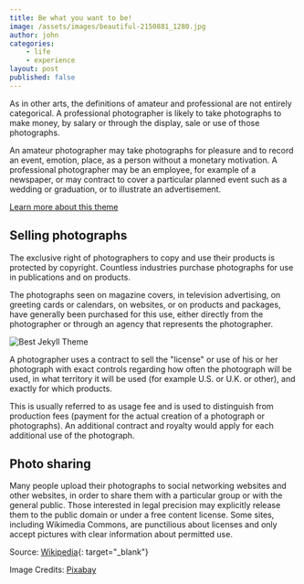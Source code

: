 ```yaml
---
title: Be what you want to be!
image: /assets/images/beautiful-2150881_1280.jpg
author: john
categories: 
    - life
    - experience
layout: post
published: false
---
```


As in other arts, the definitions of amateur and professional are not entirely categorical. A professional photographer is likely to take photographs to make money, by salary or through the display, sale or use of those photographs.

An amateur photographer may take photographs for pleasure and to record an event, emotion, place, as a person without a monetary motivation. A professional photographer may be an employee, for example of a newspaper, or may contract to cover a particular planned event such as a wedding or graduation, or to illustrate an advertisement.

[Learn more about this theme]({{site.baseurl}}/about/)

## Selling photographs
The exclusive right of photographers to copy and use their products is protected by copyright. Countless industries purchase photographs for use in publications and on products. 

The photographs seen on magazine covers, in television advertising, on greeting cards or calendars, on websites, or on products and packages, have generally been purchased for this use, either directly from the photographer or through an agency that represents the photographer.

![Best Jekyll Theme]({{site.baseurl}}/assets/images/hipster-865295_1280.jpg)

A photographer uses a contract to sell the "license" or use of his or her photograph with exact controls regarding how often the photograph will be used, in what territory it will be used (for example U.S. or U.K. or other), and exactly for which products. 

This is usually referred to as usage fee and is used to distinguish from production fees (payment for the actual creation of a photograph or photographs). An additional contract and royalty would apply for each additional use of the photograph.

## Photo sharing    
Many people upload their photographs to social networking websites and other websites, in order to share them with a particular group or with the general public. Those interested in legal precision may explicitly release them to the public domain or under a free content license. Some sites, including Wikimedia Commons, are punctilious about licenses and only accept pictures with clear information about permitted use.

Source: [Wikipedia](https://en.wikipedia.org/wiki/Photographer){: target="_blank"}

Image Credits: [Pixabay](https://pixabay.com)